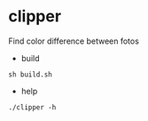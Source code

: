 # clipper
Find color difference between fotos

* build
```
sh build.sh
```
* help
```
./clipper -h
```
